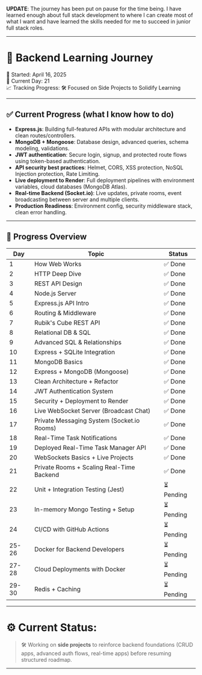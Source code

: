 **UPDATE**: The journey has been put on pause for the time being. I have learned enough about full stack development to where I can create most of what I want and have learned the skills needed for me to succeed in junior full stack roles.

---

# 🚀 Backend Learning Journey  
📅 Started: April 16, 2025  
🧠 Current Day: 21  
📈 Tracking Progress: 🛠️ Focused on Side Projects to Solidify Learning  

---

## ✅ Current Progress (what I know how to do)

* **Express.js**: Building full-featured APIs with modular architecture and clean routes/controllers.
* **MongoDB + Mongoose**: Database design, advanced queries, schema modeling, validations.
* **JWT authentication**: Secure login, signup, and protected route flows using token-based authentication.
* **API security best practices**: Helmet, CORS, XSS protection, NoSQL Injection protection, Rate Limiting.
* **Live deployment to Render**: Full deployment pipelines with environment variables, cloud databases (MongoDB Atlas).
* **Real-time Backend (Socket.io)**: Live updates, private rooms, event broadcasting between server and multiple clients.
* **Production Readiness**: Environment config, security middleware stack, clean error handling.

---

## 📆 Progress Overview

| Day  | Topic                                    | Status   |
|------|------------------------------------------|----------|
| 1    | How Web Works                            | ✅ Done  |
| 2    | HTTP Deep Dive                           | ✅ Done  |
| 3    | REST API Design                          | ✅ Done  |
| 4    | Node.js Server                           | ✅ Done  |
| 5    | Express.js API Intro                     | ✅ Done  |
| 6    | Routing & Middleware                     | ✅ Done  |
| 7    | Rubik's Cube REST API                    | ✅ Done  |
| 8    | Relational DB & SQL                      | ✅ Done  |
| 9    | Advanced SQL & Relationships             | ✅ Done  |
| 10   | Express + SQLite Integration             | ✅ Done  |
| 11   | MongoDB Basics                           | ✅ Done  |
| 12   | Express + MongoDB (Mongoose)              | ✅ Done  |
| 13   | Clean Architecture + Refactor            | ✅ Done  |
| 14   | JWT Authentication System                | ✅ Done  |
| 15   | Security + Deployment to Render          | ✅ Done  |
| 16   | Live WebSocket Server (Broadcast Chat)   | ✅ Done  |
| 17   | Private Messaging System (Socket.io Rooms) | ✅ Done  |
| 18   | Real-Time Task Notifications             | ✅ Done  |
| 19   | Deployed Real-Time Task Manager API      | ✅ Done  |
| 20   | WebSockets Basics + Live Projects        | ✅ Done  |
| 21   | Private Rooms + Scaling Real-Time Backend| ✅ Done  |
| 22   | Unit + Integration Testing (Jest)        | ⏳ Pending |
| 23   | In-memory Mongo Testing + Setup          | ⏳ Pending |
| 24   | CI/CD with GitHub Actions                | ⏳ Pending |
| 25-26 | Docker for Backend Developers           | ⏳ Pending |
| 27-28 | Cloud Deployments with Docker           | ⏳ Pending |
| 29-30 | Redis + Caching                         | ⏳ Pending |

---

# ⚙️ Current Status:  
> 🛠️ Working on **side projects** to reinforce backend foundations (CRUD apps, advanced auth flows, real-time apps) before resuming structured roadmap.

---

